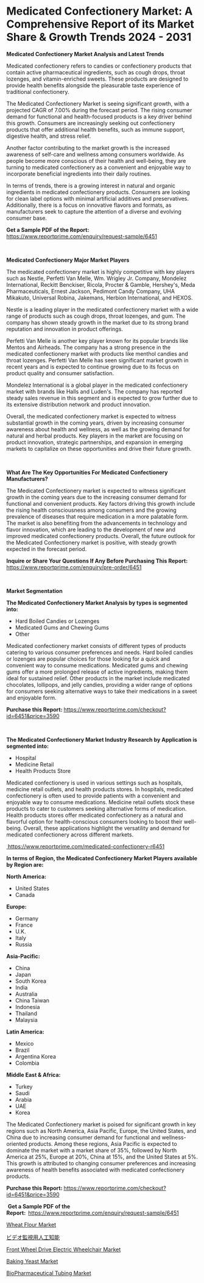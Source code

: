 <p><h1>Medicated Confectionery Market: A Comprehensive Report of its Market Share & Growth Trends 2024 - 2031</h1></p><p><strong>Medicated Confectionery Market Analysis and Latest Trends</strong></p>
<p><p>Medicated confectionery refers to candies or confectionery products that contain active pharmaceutical ingredients, such as cough drops, throat lozenges, and vitamin-enriched sweets. These products are designed to provide health benefits alongside the pleasurable taste experience of traditional confectionery.</p><p>The Medicated Confectionery Market is seeing significant growth, with a projected CAGR of 7.00% during the forecast period. The rising consumer demand for functional and health-focused products is a key driver behind this growth. Consumers are increasingly seeking out confectionery products that offer additional health benefits, such as immune support, digestive health, and stress relief.</p><p>Another factor contributing to the market growth is the increased awareness of self-care and wellness among consumers worldwide. As people become more conscious of their health and well-being, they are turning to medicated confectionery as a convenient and enjoyable way to incorporate beneficial ingredients into their daily routines.</p><p>In terms of trends, there is a growing interest in natural and organic ingredients in medicated confectionery products. Consumers are looking for clean label options with minimal artificial additives and preservatives. Additionally, there is a focus on innovative flavors and formats, as manufacturers seek to capture the attention of a diverse and evolving consumer base.</p></p>
<p><strong>Get a Sample PDF of the Report:&nbsp;</strong> <a href="https://www.reportprime.com/enquiry/request-sample/6451">https://www.reportprime.com/enquiry/request-sample/6451</a></p>
<p>&nbsp;</p>
<p><strong>Medicated Confectionery Major Market Players</strong></p>
<p><p>The medicated confectionery market is highly competitive with key players such as Nestle, Perfetti Van Melle, Wm. Wrigley Jr. Company, Mondelez International, Reckitt Benckiser, Ricola, Procter & Gamble, Hershey's, Meda Pharmaceuticals, Ernest Jackson, Pedimont Candy Company, UHA Mikakuto, Universal Robina, Jakemans, Herbion International, and HEXOS.</p><p>Nestle is a leading player in the medicated confectionery market with a wide range of products such as cough drops, throat lozenges, and gum. The company has shown steady growth in the market due to its strong brand reputation and innovation in product offerings.</p><p>Perfetti Van Melle is another key player known for its popular brands like Mentos and Airheads. The company has a strong presence in the medicated confectionery market with products like menthol candies and throat lozenges. Perfetti Van Melle has seen significant market growth in recent years and is expected to continue growing due to its focus on product quality and consumer satisfaction.</p><p>Mondelez International is a global player in the medicated confectionery market with brands like Halls and Luden's. The company has reported steady sales revenue in this segment and is expected to grow further due to its extensive distribution network and product innovation.</p><p>Overall, the medicated confectionery market is expected to witness substantial growth in the coming years, driven by increasing consumer awareness about health and wellness, as well as the growing demand for natural and herbal products. Key players in the market are focusing on product innovation, strategic partnerships, and expansion in emerging markets to capitalize on these opportunities and drive their future growth.</p></p>
<p>&nbsp;</p>
<p><strong>What Are The Key Opportunities For Medicated Confectionery Manufacturers?</strong></p>
<p><p>The Medicated Confectionery market is expected to witness significant growth in the coming years due to the increasing consumer demand for functional and convenient products. Key factors driving this growth include the rising health consciousness among consumers and the growing prevalence of diseases that require medication in a more palatable form. The market is also benefiting from the advancements in technology and flavor innovation, which are leading to the development of new and improved medicated confectionery products. Overall, the future outlook for the Medicated Confectionery market is positive, with steady growth expected in the forecast period.</p></p>
<p><strong>Inquire or Share Your Questions If Any Before Purchasing This Report:</strong> <a href="https://www.reportprime.com/enquiry/pre-order/6451">https://www.reportprime.com/enquiry/pre-order/6451</a></p>
<p>&nbsp;</p>
<p><strong>Market Segmentation</strong></p>
<p><strong>The Medicated Confectionery Market Analysis by types is segmented into:</strong></p>
<p><ul><li>Hard Boiled Candies or Lozenges</li><li>Medicated Gums and Chewing Gums</li><li>Other</li></ul></p>
<p><p>Medicated confectionery market consists of different types of products catering to various consumer preferences and needs. Hard boiled candies or lozenges are popular choices for those looking for a quick and convenient way to consume medications. Medicated gums and chewing gums offer a more prolonged release of active ingredients, making them ideal for sustained relief. Other products in the market include medicated chocolates, lollipops, and jelly candies, providing a wider range of options for consumers seeking alternative ways to take their medications in a sweet and enjoyable form.</p></p>
<p><strong>Purchase this Report:&nbsp;</strong><a href="https://www.reportprime.com/checkout?id=6451&price=3590">https://www.reportprime.com/checkout?id=6451&price=3590</a></p>
<p>&nbsp;</p>
<p><strong>The Medicated Confectionery Market Industry Research by Application is segmented into:</strong></p>
<p><ul><li>Hospital</li><li>Medicine Retail</li><li>Health Products Store</li></ul></p>
<p><p>Medicated confectionery is used in various settings such as hospitals, medicine retail outlets, and health products stores. In hospitals, medicated confectionery is often used to provide patients with a convenient and enjoyable way to consume medications. Medicine retail outlets stock these products to cater to customers seeking alternative forms of medication. Health products stores offer medicated confectionery as a natural and flavorful option for health-conscious consumers looking to boost their well-being. Overall, these applications highlight the versatility and demand for medicated confectionery across different markets.</p></p>
<p><a href="https://www.reportprime.com/medicated-confectionery-r6451">&nbsp;https://www.reportprime.com/medicated-confectionery-r6451</a></p>
<p><strong>In terms of Region, the Medicated Confectionery Market Players available by Region are:</strong></p>
<p>
    <p> <strong> North America: </strong>
        <ul>
            <li>United States</li>
            <li>Canada</li>
        </ul>
        </p> 
    <p> <strong> Europe: </strong>
        <ul>
            <li>Germany</li>
            <li>France</li>
            <li>U.K.</li>
            <li>Italy</li>
            <li>Russia</li>
        </ul>
        </p> 
    <p> <strong> Asia-Pacific: </strong>
        <ul>
            <li>China</li>
            <li>Japan</li>
            <li>South Korea</li>
            <li>India</li>
            <li>Australia</li>
            <li>China Taiwan</li>
            <li>Indonesia</li>
            <li>Thailand</li>
            <li>Malaysia</li>
        </ul>
        </p> 
    <p> <strong> Latin America: </strong>
        <ul>
            <li>Mexico</li>
            <li>Brazil</li>
            <li>Argentina Korea</li>
            <li>Colombia</li>
        </ul>
        </p> 
    <p> <strong> Middle East & Africa: </strong>
        <ul>
            <li>Turkey</li>
            <li>Saudi</li>
            <li>Arabia</li>
            <li>UAE</li>
            <li>Korea</li>
        </ul>
    </p>
    </p>
<p><p>The Medicated Confectionery market is poised for significant growth in key regions such as North America, Asia Pacific, Europe, the United States, and China due to increasing consumer demand for functional and wellness-oriented products. Among these regions, Asia Pacific is expected to dominate the market with a market share of 35%, followed by North America at 25%, Europe at 20%, China at 15%, and the United States at 5%. This growth is attributed to changing consumer preferences and increasing awareness of health benefits associated with medicated confectionery products.</p></p>
<p><strong>Purchase this Report: </strong><a href="https://www.reportprime.com/checkout?id=6451&price=3590">https://www.reportprime.com/checkout?id=6451&price=3590</a></p>
<p>&nbsp;<strong>Get a Sample PDF of the Report:&nbsp;&nbsp;</strong><a href="https://www.reportprime.com/enquiry/request-sample/6451">https://www.reportprime.com/enquiry/request-sample/6451</a></p>
<p><strong></strong></p>
<p><p><a href="https://github.com/nathandecarvalho/Market-Research-Report-List-4/blob/main/wheat-flour-market.md">Wheat Flour Market</a></p><p><a href="https://medium.com/@mk4cronn/%E3%83%93%E3%83%87%E3%82%AA%E7%9B%A3%E8%A6%96%E5%90%91%E3%81%91%E4%BA%BA%E5%B7%A5%E7%9F%A5%E8%83%BD%E5%B8%82%E5%A0%B4%E8%A6%8F%E6%A8%A1-%E3%82%B7%E3%82%A7%E3%82%A2%E3%81%8A%E3%82%88%E3%81%B3%E3%83%88%E3%83%AC%E3%83%B3%E3%83%89%E5%88%86%E6%9E%90%E3%83%AC%E3%83%9D%E3%83%BC%E3%83%88%E3%81%AE%E8%A3%BD%E5%93%81-%E3%82%BD%E3%83%95%E3%83%88%E3%82%A6%E3%82%A7%E3%82%A2-%E3%83%8F%E3%83%BC%E3%83%89%E3%82%A6%E3%82%A7%E3%82%A2-%E3%81%AB%E3%81%A4%E3%81%84%E3%81%A6-2024%E5%B9%B4%E3%81%8B%E3%82%892031%E5%B9%B4%E3%81%BE%E3%81%A7%E3%81%AE%E3%82%BB%E3%82%B0%E3%83%A1%E3%83%B3%E3%83%88%E4%BA%88%E6%B8%AC%E3%82%92%E6%8F%90%E4%BE%9B%E3%81%97%E3%81%BE%E3%81%99-697cf0003641">ビデオ監視用人工知能</a></p><p><a href="https://medium.com/@karianerice/evaluating-global-front-wheel-drive-electric-wheelchair-market-trends-and-growth-opportunities-by-f0f7327bc198?postPublishedType=initial">Front Wheel Drive Electric Wheelchair Market</a></p><p><a href="https://github.com/JosephWillisbXXgf/Market-Research-Report-List-1/blob/main/baking-yeast-market.md">Baking Yeast Market</a></p><p><a href="https://medium.com/@samirmayert184/global-biopharmaceutical-tubing-market-share-and-growth-opportunities-and-market-size-growing-with-8ab30fe1623f">BioPharmaceutical Tubing Market</a></p></p>